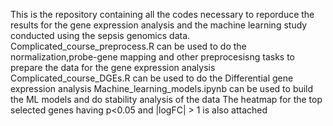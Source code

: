 This is the repository containing all the codes necessary to reporduce the results for the gene expression analysis and the machine learning study conducted using the sepsis genomics data.
Complicated_course_preprocess.R can be used to do the normalization,probe-gene mapping and other preprocesisng tasks to prepare the data for the gene expression analysis
Complicated_course_DGEs.R can be used to do the Differential gene expression analysis
Machine_learning_models.ipynb can be used to build the ML models and do stability analysis of the data
The heatmap for the top selected genes having p<0.05 and |logFC| > 1 is also attached 
